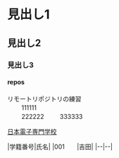 # 見出し1
## 見出し2
### 見出し3
<h4>repos</h4>
リモートリポジトリの練習<br>　　
111111<br>　　
222222  　　
333333  　　

[日本電子専門学校](https://www.jec.ac.jp)

|学籍番号|氏名| 
|001　　|吉田| 
|--|--| 
